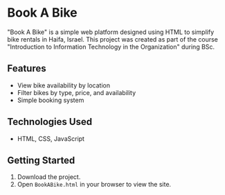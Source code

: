 # Book A Bike

"Book A Bike" is a simple web platform designed using HTML to simplify bike rentals in Haifa, Israel.
This project was created as part of the course "Introduction to Information Technology in the Organization" during BSc. 

## Features
- View bike availability by location
- Filter bikes by type, price, and availability
- Simple booking system

## Technologies Used
- HTML, CSS, JavaScript

## Getting Started
1. Download the project. 
2. Open `BookABike.html` in your browser to view the site.
